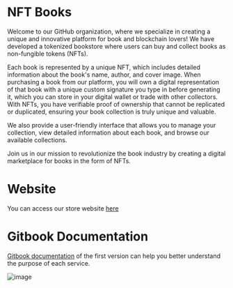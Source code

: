 # NFT Books
Welcome to our GitHub organization, where we specialize in creating a unique and innovative platform for book and blockchain lovers! We have developed a tokenized bookstore where users can buy and collect books as non-fungible tokens (NFTs).

Each book is represented by a unique NFT, which includes detailed information about the book's name, author, and cover image.
When purchasing a book from our platform, you will own a digital representation of that book with a unique custom signature you type in before generating it, which you can store in your digital wallet or trade with other collectors. With NFTs, you have verifiable proof of ownership that cannot be replicated or duplicated, ensuring your book collection is truly unique and valuable.

We also provide a user-friendly interface that allows you to manage your collection, view detailed information about each book, and browse our available collections. 

Join us in our mission to revolutionize the book industry by creating a digital marketplace for books in the form of NFTs.
 
 # Website 
 You can access our store website [here](https://bookrypto.com/bookshelf)
  
 # Gitbook Documentation 
 [Gitbook documentation](https://dl-nft-books.gitbook.io/dl-nft-books/) of the first version can help you better understand the purpose of each service.
 
![image](https://user-images.githubusercontent.com/95437979/222687278-9258cee3-e472-43f8-addc-094e625cdb7f.png)
